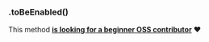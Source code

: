 ### .toBeEnabled()

This method [**is looking for a beginner OSS contributor**](https://github.com/franciscop/react-test/blob/master/Contributing.md) ❤️
